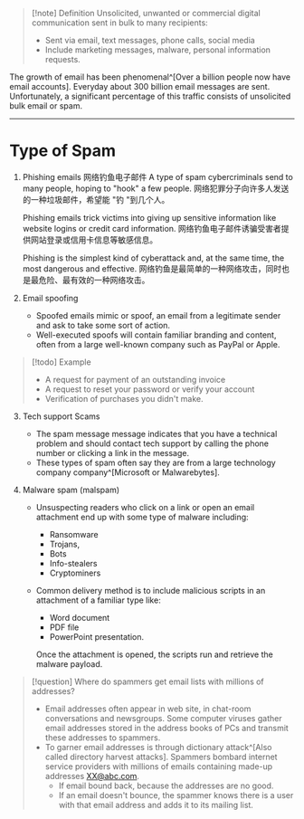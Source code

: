 >[!note] Definition
>Unsolicited, unwanted or commercial digital communication sent in bulk to many recipients:
>- Sent via email, text messages, phone calls, social media
>- Include marketing messages, malware, personal information requests.

The growth of email has been phenomenal^[Over a billion people now have email accounts]. Everyday about 300 billion email messages are sent. Unfortunately, a significant percentage of this traffic consists of unsolicited bulk email or spam.

---
# Type of Spam

1.  Phishing emails 网络钓鱼电子邮件
	A type of spam cybercriminals send to many people, hoping to "hook" a few people.
	网络犯罪分子向许多人发送的一种垃圾邮件，希望能 "钓 "到几个人。
	
	Phishing emails trick victims into giving up sensitive information like website logins or credit card information.
	网络钓鱼电子邮件诱骗受害者提供网站登录或信用卡信息等敏感信息。
	
	Phishing is the simplest kind of cyberattack and, at the same time, the most dangerous and effective.
	网络钓鱼是最简单的一种网络攻击，同时也是最危险、最有效的一种网络攻击。

2. Email spoofing
	- Spoofed emails mimic or spoof, an email from a legitimate sender and ask to take some sort of action.
	- Well-executed spoofs will contain familiar branding and content, often from a large well-known company such as PayPal or Apple.

>[!todo] Example
>- A request for payment of an outstanding invoice
>- A request to reset your password or verify your account
>- Verification of purchases you didn't make.

3. Tech support Scams
	- The spam message message indicates that you have a technical problem and should contact tech support by calling the phone number or clicking a link in the message.
	- These types of spam often say they are from a large technology company company^[Microsoft or Malwarebytes].

4. Malware spam (malspam)
	- Unsuspecting readers who click on a link or open an email attachment end up with some type of malware including:
		- Ransomware
		- Trojans,
		- Bots
		- Info-stealers
		- Cryptominers
	- Common delivery method is to include malicious scripts in an attachment of a familiar type like:
		- Word document
		- PDF file
		- PowerPoint presentation.
		
		Once the attachment is opened, the scripts run and retrieve the malware payload.

>[!question] Where do spammers get email lists with millions of addresses?
>- Email addresses often appear in web site, in chat-room conversations and newsgroups. Some computer viruses gather  email addresses stored in the address books of PCs and transmit these addresses to spammers.
>- To garner email addresses is through dictionary attack^[Also called directory harvest attacks]. Spammers bombard internet service providers with millions of emails containing made-up addresses XX@abc.com. 
>	- If email bound back, because the addresses are no good.
>	- If an email doesn't bounce, the spammer knows there is a user with that email address and adds it to its mailing list.



